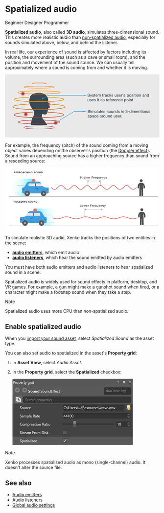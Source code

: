 # Spatialized audio

<span class="label label-doc-level">Beginner</span>
<span class="label label-doc-audience">Designer</span>
<span class="label label-doc-audience">Programmer</span>

**Spatialized audio**, also called **3D audio**, simulates three-dimensional sound.
This creates more realistic audio than [non-spatialized audio](non-spatialized-audio.md), especially for sounds simulated above, below, and behind the listener. 

In real life, our experience of sound is affected by factors including its volume, the surrounding area (such as a cave or small room), and the position and movement of the sound source.
We can usually tell approximately where a sound is coming from and whether it is moving.

![Spatialized audio](media/audio-index-spatialized-audio.png) 

For example, the frequency (pitch) of the sound coming from a moving object varies depending on the observer's position (the [Doppler effect](https://en.wikipedia.org/wiki/Doppler_effect)). Sound from an approaching source has a higher frequency than sound from a resceding source:

![Doppler effect](media/audio-index-play-audio-doppler-effect.png)

To simulate realistic 3D audio, Xenko tracks the positions of two entities in the scene:

* **[audio emitters](audio-emitters.md)**, which emit audio
* **[audio listeners](audio-listeners.md)**, which hear the sound emitted by audio emitters

You must have both audio emitters and audio listeners to hear spatialized sound in a scene.

Spatialized audio is widely used for sound effects in platform, desktop, and VR games. For example, a gun might make a gunshot sound when fired, or a character might make a footstep sound when they take a step.

> [!Note] 
Spatialized audio uses more CPU than non-spatialized audio.

## Enable spatialized audio
When you [import your sound asset](import-audio-as-a-sound-asset.md), select _Spatialized Sound_ as the asset type.

You can also set audio to spatialized in the asset's **Property grid**:

1. In **Asset View**, select _Audio Asset_.

2. In the **Property grid**, select the **Spatialized** checkbox: 

    ![Select spatialized sound](media/audio-asset-properties-property-grid-spatialized-sound.png)

> [!Note] 
Xenko processes spatialized audio as mono (single-channel) audio. It doesn't alter the source file.

## See also
* [Audio emitters](audio-emitters.md)
* [Audio listeners](audio-listeners.md)
* [Global audio settings](global-audio-settings.md)